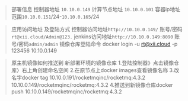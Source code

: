 > 部署信息
控制器地址 `10.10.0.149`
计算节点地址 `10.10.0.101`
容器ip地址范围`10.10.0.151`/24-`10.10.0.165`/24

> 应用访问地址 及登陆方式
控制器访问地址`http://10.10.0.149/` 账号/密码`rt@xii.cloud/Admin@123.`
jenkins访问地址`http://10.10.0.149:8090` 账号/密码`admin/admin`
镜像仓库登陆命令 docker login -u rt@xii.cloud -p 123456 10.10.0.149


> 原主机镜像如何推送到 新部署环境的镜像仓库
1.登陆控制器》点击镜像仓库〉右上角创建命名空间
2.在原节点上docker images查看镜像名称
3.改名字docker tag 10.10.0.191/rocketmqinc/rocketmq:4.3.2 10.10.0.149/rocketmqinc/rocketmq:4.3.2
4.推送到新镜像仓库docker push 10.10.0.149/rocketmqinc/rocketmq:4.3.2
